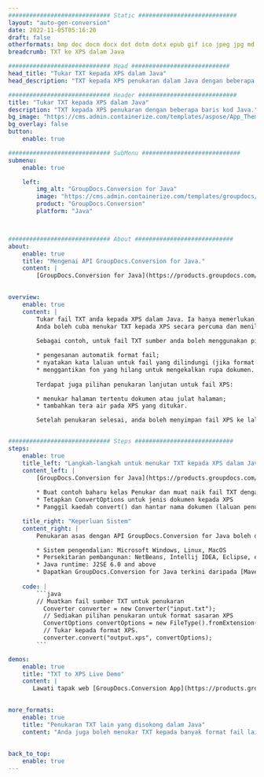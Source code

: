 ```yaml
---
############################# Static ############################
layout: "auto-gen-conversion"
date: 2022-11-05T05:16:20
draft: false
otherformats: bmp doc docm docx dot dotm dotx epub gif ico jpeg jpg md odt ott pdf png psd rtf tex tif tiff txt xps
breadcrumb: TXT ke XPS dalam Java

############################# Head ############################
head_title: "Tukar TXT kepada XPS dalam Java"
head_description: "TXT kepada XPS penukaran dalam Java dengan beberapa baris kod. Tukar lebih 160 format fail menggunakan API penukaran dokumen GroupDocs untuk Java"

############################# Header ############################
title: "Tukar TXT kepada XPS dalam Java"
description: "TXT kepada XPS penukaran dengan beberapa baris kod Java."
bg_image: "https://cms.admin.containerize.com/templates/aspose/App_Themes/V3/images/bg/header1.png"
bg_overlay: false
button:
    enable: true

############################# SubMenu ############################
submenu:
    enable: true

    left:
        img_alt: "GroupDocs.Conversion for Java"
        image: "https://cms.admin.containerize.com/templates/groupdocs/images/product-logos/90x90-noborder/groupdocs-conversion-java.png"
        product: "GroupDocs.Conversion"
        platform: "Java"



############################# About ############################
about:
    enable: true
    title: "Mengenai API GroupDocs.Conversion for Java."
    content: |
        [GroupDocs.Conversion for Java](https://products.groupdocs.com/conversion/java/) ialah API penukaran format fail lanjutan untuk menukar antara imej popular dan format dokumen seperti Microsoft Office, OpenDocument, PDF, HTML, e-mel, CAD. dan banyak lagi dengan hanya beberapa baris kod. API asli secara automatik mengesan format dokumen asal dan menawarkan banyak pilihan untuk menyesuaikan dokumen yang ditukar. Bersama-sama dengan fungsi mengekstrak maklumat daripada dokumen, ia juga menyokong caching hasil penukaran ke cakera tempatan secara lalai. Walau bagaimanapun, sebarang jenis storan cache boleh disokong dengan melaksanakan antara muka yang sesuai - Amazon S3, Dropbox, Google Drive, Windows Azure, Reddis atau mana-mana yang lain.
    

overview:
    enable: true
    content: |
        Tukar fail TXT anda kepada XPS dalam Java. Ia hanya memerlukan beberapa baris kod Java pada mana-mana platform pilihan anda, seperti Windows, Linux, macOS.
        Anda boleh cuba menukar TXT kepada XPS secara percuma dan menilai kualiti hasil penukaran. Bersama-sama dengan skrip penukaran fail mudah, anda boleh mencuba pilihan yang lebih canggih untuk memuatkan fail sumber TXT dan menyimpan output XPS. 
        
        Sebagai contoh, untuk fail TXT sumber anda boleh menggunakan pilihan pemuatan berikut:

        * pengesanan automatik format fail;
        * nyatakan kata laluan untuk fail yang dilindungi (jika format fail menyokongnya);
        * menggantikan fon yang hilang untuk mengekalkan rupa dokumen.
        
        Terdapat juga pilihan penukaran lanjutan untuk fail XPS:

        * menukar halaman tertentu dokumen atau julat halaman;
        * tambahkan tera air pada XPS yang ditukar.

        Setelah penukaran selesai, anda boleh menyimpan fail XPS ke laluan fail setempat anda atau ke mana-mana storan pihak ketiga seperti FTP, Amazon S3, Google Drive, Dropbox dll. Sila ambil perhatian - untuk menukar TXT kepada XPS, anda tidak perlu memasang sebarang perisian tambahan, seperti MS Office, Open Office, Adobe Acrobat Reader dsb.


############################# Steps ############################
steps:
    enable: true
    title_left: "Langkah-langkah untuk menukar TXT kepada XPS dalam Java"
    content_left: |
        [GroupDocs.Conversion for Java](https://products.groupdocs.com/conversion/java/) membenarkan pembangun menukar fail TXT kepada XPS dengan mudah dengan beberapa baris kod.
        
        * Buat contoh baharu kelas Penukar dan muat naik fail TXT dengan laluan penuh
        * Tetapkan ConvertOptions untuk jenis dokumen kepada XPS
        * Panggil kaedah convert() dan hantar nama dokumen (laluan penuh) dan format (XPS) sebagai parameter

    title_right: "Keperluan Sistem"
    content_right: |
        Penukaran asas dengan API GroupDocs.Conversion for Java boleh dilakukan dengan hanya beberapa baris kod. API kami disokong pada semua platform dan sistem pengendalian utama. Sebelum melaksanakan kod di bawah, pastikan anda mempunyai prasyarat berikut dipasang pada sistem anda.

        * Sistem pengendalian: Microsoft Windows, Linux, MacOS
        * Persekitaran pembangunan: NetBeans, Intellij IDEA, Eclipse, etc.
        * Java runtime: J2SE 6.0 and above
        * Dapatkan GroupDocs.Conversion for Java terkini daripada [Maven](https://repository.groupdocs.com/webapp/#/artifacts/browse/tree/General/repo/com/groupdocs/groupdocs-conversion)
         
    code: |
        ```java    
        // Muatkan fail sumber TXT untuk penukaran
          Converter converter = new Converter("input.txt");
          // Sediakan pilihan penukaran untuk format sasaran XPS
          ConvertOptions convertOptions = new FileType().fromExtension("xps").getConvertOptions();
          // Tukar kepada format XPS.
          converter.convert("output.xps", convertOptions);
        ```

demos:
    enable: true
    title: "TXT to XPS Live Demo"
    content: |
       Lawati tapak web [GroupDocs.Conversion App](https://products.groupdocs.app/conversion/family) kami dan cuba TXT kepada XPS penukaran sekarang. Demo percuma mempunyai faedah berikut
          

more_formats:
    enable: true
    title: "Penukaran TXT lain yang disokong dalam Java"
    content: "Anda juga boleh menukar TXT kepada banyak format fail lain. Sila lihat senarai di bawah."
       
       
back_to_top:
    enable: true
---
```

